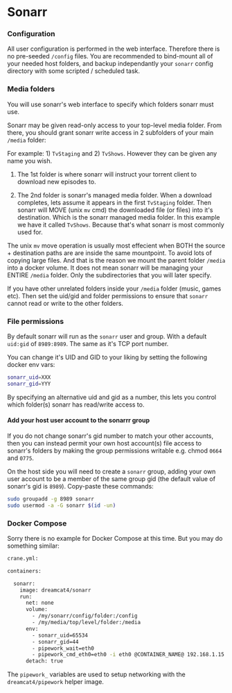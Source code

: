 # Sonarr

### Configuration

All user configuration is performed in the web interface. Therefore there is no pre-seeded `/config` files. You are recommended to bind-mount all of your needed host folders, and backup independantly your `sonarr` config directory with some scripted / scheduled task.

### Media folders

You will use sonarr's web interface to specify which folders sonarr must use.

Sonarr may be given read-only access to your top-level media folder. From there, you should grant sonarr write access in 2 subfolders of your main `/media` folder:

For example: 1) `TvStaging` and 2) `TvShows`. However they can be given any name you wish.

1) The 1st folder is where sonarr will instruct your torrent client to download new episodes to.

2) The 2nd folder is sonarr's managed media folder. When a download completes, lets assume it appears in the first `TvStaging` folder. Then sonarr will MOVE (unix `mv` cmd) the downloaded file (or files) into it's destination. Which is the sonarr managed media folder. In this example we have it called `TvShows`. Because that's what sonarr is most commonly used for.

The unix `mv` move operation is usually most effecient when BOTH the source + destination paths are are inside the same mountpoint. To avoid lots of copying large files. And that is the reason we mount the parent folder `/media` into a docker volume. It does not mean sonarr will be managing your ENTIRE `/media` folder. Only the subdirectories that you will later specify.

If you have other unrelated folders inside your `/media` folder (music, games etc). Then set the uid/gid and folder permissions to ensure that `sonarr` cannot read or write to the other folders.

### File permissions

By default sonarr will run as the `sonarr` user and group. With a default `uid:gid` of `8989:8989`. The same as it's TCP port number.

You can change it's UID and GID to your liking by setting the following docker env vars:

```sh
sonarr_uid=XXX
sonarr_gid=YYY
```

By specifying an alternative uid and gid as a number, this lets you control which folder(s) sonarr has read/write access to.

#### Add your host user account to the sonarrr group

If you do not change sonarr's gid number to match your other accounts, then you can instead permit your own host account(s) file access to sonarr's folders by making the group permissions writable e.g. chmod `0664` and `0775`.

On the host side you will need to create a `sonarr` group, adding your own user account to be a member of the same group gid (the default value of sonarr's gid is `8989`). Copy-paste these commands:

```sh
sudo groupadd -g 8989 sonarr
sudo usermod -a -G sonarr $(id -un)
```

### Docker Compose

Sorry there is no example for Docker Compose at this time. But you may do something similar:

```sh
crane.yml:

containers:

  sonarr:
    image: dreamcat4/sonarr
    run:
      net: none
      volume:
        - /my/sonarr/config/folder:/config
        - /my/media/top/level/folder:/media
      env:
        - sonarr_uid=65534
        - sonarr_gid=44
        - pipework_wait=eth0
        - pipework_cmd_eth0=eth0 -i eth0 @CONTAINER_NAME@ 192.168.1.15
      detach: true
```

The `pipework_` variables are used to setup networking with the `dreamcat4/pipework` helper image.


